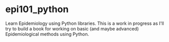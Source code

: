 # epi101_python
Learn Epidemiology using Python libraries.
This is a work in progress as I'll try to build a book for working on basic (and maybe advanced) Epidemiological methods using Python.


